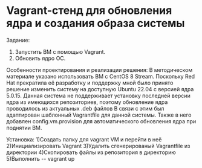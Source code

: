 # Vagrant-стенд для обновления ядра и создания образа системы
Задание:
  1) Запустить ВМ с помощью Vagrant.
  2) Обновить ядро ОС.
     
Особенности проектирования и реализации решения:
  В методическом материале указано использовать ВМ с CentOS 8 Stream.
  Поскольку Red Hat прекратила её разработку и поддержку мной было принято решение
   изменить систему на доступную Ubuntu 22.04 с версией ядра 5.0.15.
  Данная система не поддерживает установку последней версии ядра из имеющихся репозиториев,
   поэтому обновление ядра проводилось из актуальных .deb файлов 
  В связи с этим был адаптирован шаблонный Vagrantfile для данной системы.
  Также в него добавлен config.vm.provision для автоматического обновления ядра при поднятии ВМ.

Установка:
 1)Создать папку для vagrant VM и перейти в неё
 2)Инициализировать Vagrant
 3)Удалить сгенерированый Vagrantfile из директории
 4)Скопировать файлы из репозитория в директорию
 5)Выполнить -- vagrant up
  
